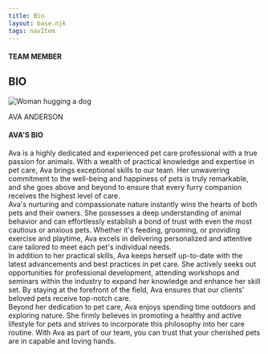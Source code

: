 ```yaml
---
title: Bio
layout: base.njk
tags: navItem
---
```

 <section class="team-member-bio">
    <div class="about-us-header">
        <div>
            <div id="vertical-line"></div>
        </div>
        <div class="header-text">
            <h4>TEAM MEMBER</h6>
            <h1 id="team-header">BIO</h1>
        </div>
    </div>
    <div class="team-member-img-and-bio">
        <div class="team-member-img">
            <div>
                <img src="\images\team-member2.png" alt="Woman hugging a dog">
                <p>AVA ANDERSON</p>
            </div>
        </div>
        <div class="team-member-info">
            <h4>AVA'S BIO</h4>
            <p>
                Ava is a highly dedicated and experienced pet care professional with a true passion for animals. 
                With a wealth of practical knowledge and expertise in pet care, Ava brings exceptional skills to our team. 
                Her unwavering commitment to the well-being and happiness of pets is truly remarkable, and she goes above 
                and beyond to ensure that every furry companion receives the highest level of care.
                <br>
                Ava's nurturing and compassionate nature instantly wins the hearts of both pets and their owners. She possesses 
                a deep understanding of animal behavior and can effortlessly establish a bond of trust with even the most cautious 
                or anxious pets. Whether it's feeding, grooming, or providing exercise and playtime, Ava excels in delivering 
                personalized and attentive care tailored to meet each pet's individual needs.
                <br>
                In addition to her practical skills, Ava keeps herself up-to-date with the latest advancements and best practices 
                in pet care. She actively seeks out opportunities for professional development, attending workshops and seminars 
                within the industry to expand her knowledge and enhance her skill set. By staying at the forefront of the field, 
                Ava ensures that our clients' beloved pets receive top-notch care.
                <br>
                Beyond her dedication to pet care, Ava enjoys spending time outdoors and exploring nature. She firmly believes in 
                promoting a healthy and active lifestyle for pets and strives to incorporate this philosophy into her care routine. 
                With Ava as part of our team, you can trust that your cherished pets are in capable and loving hands.
            </p>
        </div>
    </div>
</section>